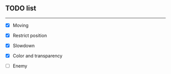 ## TODO list

---

* [x] Moving

* [x] Restrict position

* [x] Slowdown

* [x] Color and transparency

* [ ] Enemy
